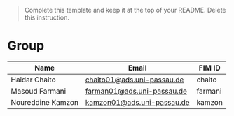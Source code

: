 > Complete this template and keep it at the top of your README. Delete this instruction.

# Group <NUMBER>

| Name | Email | FIM ID |
| ---- | ----- | ------ |
|Haidar Chaito|chaito01@ads.uni-passau.de|chaito|
|  Masoud Farmani    |     farman01@ads.uni-passau.de  |    farmani    |
| Noureddine Kamzon      | kamzon01@ads.uni-passau.de      |    kamzon    |
